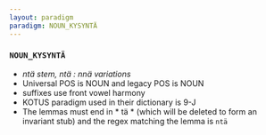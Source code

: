 ```yaml
---
layout: paradigm
paradigm: NOUN_KYSYNTÄ
---
```

### ` NOUN_KYSYNTÄ `

* _ntä stem, ntä : nnä variations_
* Universal POS is NOUN and legacy POS is NOUN
* suffixes use front vowel harmony
* KOTUS paradigm used in their dictionary is 9-J
* The lemmas must end in * tä * (which will be deleted to form an invariant stub) and the regex matching the lemma is ` ntä `
